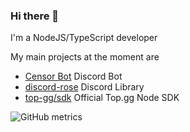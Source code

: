 ### Hi there 👋

I'm a NodeJS/TypeScript developer

My main projects at the moment are
  - [Censor Bot](https://censor.bot) Discord Bot
  - [discord-rose](https://github.com/discord-rose) Discord Library
  - [top-gg/sdk](https://npmjs.com/@top-gg/sdk) Official Top.gg Node SDK

![GitHub metrics](https://metrics.lecoq.io/jpbberry?languages=1&gists=1&followup=1)
